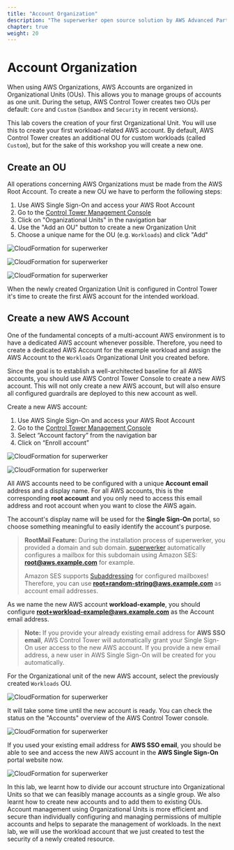 ```yaml
---
title: "Account Organization"
description: "The superwerker open source solution by AWS Advanced Partners kreuzwerker and superluminar automates the setup of an AWS Cloud environment with prescriptive best practices. It enables startups and SMBs to focus on their core business - by saving setup and maintenance time and money."
chapter: true
weight: 20
---
```


# Account Organization

When using AWS Organizations, AWS Accounts are organized in Organizational Units (OUs). This allows you to manage groups of accounts as one unit. During the setup, AWS Control Tower creates two OUs per default: `Core` and `Custom` (`Sandbox` and `Security` in recent versions).

This lab covers the creation of your first Organizational Unit. You will use this to create your first workload-related AWS account. By default, AWS Control Tower creates an additional OU for custom workloads (called `Custom`), but for the sake of this workshop you will create a new one.

## Create an OU

All operations concerning AWS Organizations must be made from the AWS Root Account. To create a new OU we have to perform the following steps:

1. Use AWS Single Sign-On and access your AWS Root Account
1. Go to the [Control Tower Management Console](https://eu-central-1.console.aws.amazon.com/controltower/home/dashboard?region=eu-central-1)
1. Click on "Organizational Units" in the navigation bar
1. Use the "Add an OU" button to create a new Organization Unit
1. Choose a unique name for the OU (e.g. `Workloads`) and click "Add"

![CloudFormation for superwerker](/screenshots/org/ou-list.png)

![CloudFormation for superwerker](/screenshots/org/ou-create.png)

![CloudFormation for superwerker](/screenshots/org/ou-pending.png)

When the newly created Organization Unit is configured in Control Tower it's time to create the first AWS account for the intended workload.

## Create a new AWS Account

One of the fundamental concepts of a multi-account AWS environment is to have a dedicated AWS account whenever possible. Therefore, you need to create a dedicated AWS Account for the example workload and assign the AWS Account to the `Workloads` Organizational Unit you created before.

Since the goal is to establish a well-architected baseline for all AWS accounts, you should use AWS Control Tower Console to create a new AWS account. This will not only create a new AWS account, but will also ensure all configured guardrails are deployed to this new account as well.

Create a new AWS account:

1. Use AWS Single Sign-On and access your AWS Root Account
1. Go to the [Control Tower Management Console](https://eu-central-1.console.aws.amazon.com/controltower/home/dashboard?region=eu-central-1)
1. Select “Account factory” from the navigation bar
1. Click on “Enroll account”

![CloudFormation for superwerker](/screenshots/org/account-factory.png)

![CloudFormation for superwerker](/screenshots/org/account-create.png)

All AWS accounts need to be configured with a unique **Account email** address and a display name. For all AWS accounts, this is the corresponding **root account** and you only need to access this email address and root account when you want to close the AWS again.

The account's display name will be used for the **Single Sign-On** portal, so choose something meaningful to easily identify the account's purpose.

> **RootMail Feature:** During the installation process of superwerker, you provided a domain and sub domain. [superwerker] automatically configures a mailbox for this subdomain using Amazon SES: **root@aws.example.com** for example.
>
> Amazon SES supports [Subaddressing](https://en.wikipedia.org/wiki/Email_address#Address_tags) for configured mailboxes! Therefore, you can use **root+random-string@aws.example.com** as account email addresses.

As we name the new AWS account **workload-example**, you should configure **root+workload-example@aws.example.com** as the Account email address.

> **Note:** If you provide your already existing email address for **AWS SSO email**, AWS Control Tower will automatically grant your Single Sign-On user access to the new AWS account. If you provide a new email address, a new user in AWS Single Sign-On will be created for you automatically.

For the Organizational unit of the new AWS account, select the previously created `Workloads` OU.

![CloudFormation for superwerker](/screenshots/org/account-create-filled.png)

It will take some time until the new account is ready. You can check the status on the "Accounts" overview of the AWS Control Tower console.

![CloudFormation for superwerker](/screenshots/org/account-pending.png)

If you used your existing email address for **AWS SSO email**, you should be able to see and access the new AWS account in the **AWS Single Sign-On** portal website now.

![CloudFormation for superwerker](/screenshots/sso/sso-workload.png)

In this lab, we learnt how to divide our account structure into Organizational Units so that we can feasibly manage accounts as a single group. We also learnt how to create new accounts and to add them to existing OUs. Account management using Organizational Units is more efficient and secure than individually configuring and managing permissions of multiple accounts and helps to separate the management of workloads. In the next lab, we will use the workload account that we just created to test the security of a newly created resource.

[superwerker]: https://superwerker.cloud